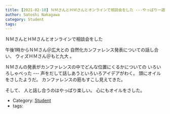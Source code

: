 ```yaml
---
title: [2021-02-18] ＮＭさんとＨＭさんとオンラインで相談会をした ---やっぱり一週間に一度くらい喋ると楽しい；あたまとこころへのオイルさしだ
author: Satoshi Nakagawa
category: Student
tags: 
---
```


ＮＭさんとＨＭさんとオンラインで相談会をした

 午後1時からＮＭさん＠広大との
自然化カンファレンス発表についての話し合い、
ウィズＨＭさん＠もと九大 。

ＮＭさんの発表がカンファレンスの中でどんな位置にくるかについての
いろいろしゃべった ---
声をだして話しあうといろいろアイデアがわく。
頭にオイルをさしたようだ。
カンファレンスの筋もすこし見えてきた。

 そして、
人と話し合うのはやっぱり楽しい。
心にもオイルをさした。

- Category: [Student](https://merapano.github.io/categories.html#Student)
- tags: 
